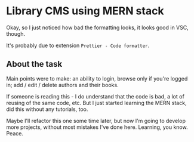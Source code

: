 # Library CMS using MERN stack

Okay, so I just noticed how bad the formatting looks, it looks good in VSC, though.

It's probably due to extension `Prettier - Code formatter`.

## About the task

Main points were to make: an ability to login, browse only if you're logged in; add / edit / delete authors and their books.

If someone is reading this - I do understand that the code is bad, a lot of reusing of the same code, etc. But I just started learning the MERN stack, did this without any tutorials, too.

Maybe I'll refactor this one some time later, but now I'm going to develop more projects, without most mistakes I've done here. Learning, you know. Peace.

